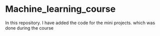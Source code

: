 # Machine_learning_course
In this repository. I have added the code for the mini projects. which was done during the course
